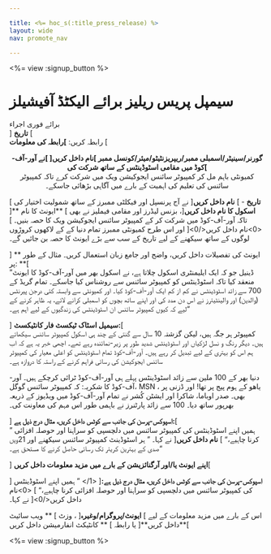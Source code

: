 ```yaml
---

title: <%= hoc_s(:title_press_release) %>
layout: wide
nav: promote_nav

---
```


<%= view :signup_button %>

# سیمپل پریس ریلیز برائے الیکٹڈ آفیشیلز

برائے فوری اجراء   
] **تاریخ** [   
رابطہ کریں: **]رابطہ کی معلومات** [  
  


<center>
  <strong> گورنر/سینیٹر/اسمبلی ممبر/ریپریزنٹیٹو/میئر/کونسل ممبر ]نام داخل کریں[ ]نے آور-آف-کوڈ میں مقامی اسٹوڈینٹس کے ساتھ شرکت کی[ </strong> <br /> کمیونٹی باہم مل کر کمپیوٹر سائنس ایجوکیشن ویک میں شرکت کرے تاکہ کمپیوٹر سائنس کی تعلیم کی اہمیت کے بارے میں آگاہی بڑھائی جاسکے۔
</center>

  
  


**تاریخ** - ] **نام داخل کریں**[ نے آج پرنسپل اور فیکلٹی ممبرز کے ساتھ شمولیت اختیار کی ] **اسکول کا نام داخل کریں**[، بزنس لیڈرز اور مقامی فیملیز نے بھی ] **ایونٹ کا نام **[ تاکہ آور-آف-کوڈ میں شرکت کر کے کمپیوٹر سائنس ایجوکیشن ویک کا حصہ بنیں۔ ] <0>نام داخل کریں</0>[ اور اس طرح کمیونٹی ممبرز تمام دنیا کے کے لاکھوں کروڑوں لوگوں کے ساتھ سیکھنے کے لیے تاریخ کے سب سے بڑے ایونٹ کا حصہ بن جائیں گے۔

] ** ایونٹ کی تفصیلات داخل کریں، واضح اور جامع زبان استعمال کریں۔ مثال کے طور پر: **[  
”ڈینیل جو کہ ایک ایلیمنٹری اسکول چلاتا ہے، نے اسکول بھر میں آور-آف-کوڈ کا ایونٹ منعقد کیا تاکہ اسٹوڈینٹس کو کمپیوٹر سائنس سے روشناس کیا جاسکے۔ تمام گریڈ کے 700 سے زائد اسٹوڈینٹس نے کم از کم ایک آور-آف-کوڈ کیا۔ اور کمیونٹی سے وابستہ کئی درجن پیرنٹس (والدین) اور والینٹیئرز نے اس دن مدد کی اور اپنے ساتھ بچوں کو اسمبلی کرانے لائے، یہ ظاہر کرنے کے لیے کہ کیوں کمپیوٹر سائنس ان اسٹوڈینٹس کی زندگیوں کے لیے اہم ہے۔“

] **سیمپل اسٹاک ٹیکسٹ فار کانٹیکسٹ:**[   
کمپیوٹر ہر جگہ ہیں، لیکن گزشتہ 10 سال سے گنتی کے چند ہی اسکول کمپیوٹر سائنس سیکھاتے ہیں۔ دیگر رنگ و نسل لڑکیاں اور اسٹوڈینٹس شدید طور پر زیر-نمائندہ رہے تھے۔ اچھی خبر یہ ہے کہ اب ہم اس کو بہتری کے لیے تبدیل کر رہے ہیں۔ آور-آف-کوڈ تمام اسٹوڈینٹس کو اعلی معیار کی کمپیوٹر سائنس ایجوکیشن کی رسائی فراہم کرنے کے راستہ کا دروازہ ہے۔

دنیا بھر کے 100 ملین سے زائد اسٹوڈینٹس پہلے ہی آور-آف-کوڈ ٹرائی کرچکے ہیں۔ آور-آف-کوڈ کا شکریہ: کہ کمپیوٹر سائنس گوگل، MSN ، یاھو کے ہوم پیج پر تھا! اور ڈزنی پر بھی۔ صدر اوباما، شاکرا اور ایشٹن کُشر نے تمام آور-آف-کوڈ میں ویڈیوز کے ذریعہ بھرپور ساتھ دیا۔ 100 سے زائد پارٹنرز نے باہمی طور اس مہم کی معاونت کی۔

] **اسپوکس-پرسن کی جانب سے کوٹس داخل کریں، مثال درج ذیل ہے:**[   
” ہمیں اپنے اسٹوڈینٹس کی کمپیوٹر سائنس میں دلچسپی کو سراہنا اور حوصلہ افزائی کرنا چاہیے،“ ] **نام داخل کریں**[ نے کہا۔ ” ہر اسٹوڈینٹ کمپیوٹر سائنس سیکھنے اور 21ویں صدی کے بہترین کریئر تک رسائی حاصل کرنے کا مستحق ہے۔“

] **اپنے ایونٹ یا/اور آرگنائزیشن کے بارے میں مزید معلومات داخل کریں**[

] **اسپوکس-پرسن کی جانب سے کوٹس داخل کریں، مثال درج ذیل ہے:**[ <1/> ” ہمیں اپنے اسٹوڈینٹس کی کمپیوٹر سائنس میں دلچسپی کو سراہنا اور حوصلہ افزائی کرنا چاہیے،“ ] <0>نام داخل کریں</0>[ نے کہا۔

اس کے بارے میں مزید معلومات کے لیے ] **ایونٹ/پروگرام/وغیرہ**[ ، وزٹ ] ** ویب سائیٹ داخل کریں**[ یا رابطہ ] ** کانٹیکٹ انفارمیشن داخل کریں**[ 

  
  


<%= view :signup_button %>